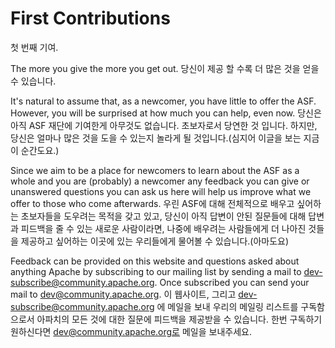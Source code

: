 # First Contributions
첫 번째 기여.

The more you give the more you get out.
당신이 제공 할 수록 더 많은 것을 얻을 수 있습니다. 

It's natural to assume that, as a newcomer, you have little to offer the ASF. However, you will be surprised at how much you can help, even now.
당신은 아직 ASF 재단에 기여한게 아무것도 없습니다. 초보자로서 당연한 것 입니다. 하지만, 당신은 얼마나 많은 것을 도을 수 있는지 놀라게 될 것입니다.(심지어 이글을 보는 지금 이 순간도요.)

Since we aim to be a place for newcomers to learn about the ASF as a whole and you are (probably) a newcomer any feedback you can give or unanswered questions you can ask us here will help us improve what we offer to those who come afterwards.
우린 ASF에 대해 전체적으로 배우고 싶어하는 초보자들을 도우려는 목적을 갖고 있고, 당신이 아직 답변이 안된 질문들에 대해 답변과 피드백을 줄 수 있는 새로운 사람이라면, 나중에 배우려는 사람들에게 더 나아진 것들을 제공하고 싶어하는 이곳에 있는 우리들에게 물어볼 수 있습니다.(아마도요) 

Feedback can be provided on this website and questions asked about anything Apache by subscribing to our mailing list by sending a mail to dev-subscribe@community.apache.org. Once subscribed you can send your mail to dev@community.apache.org.
이 웹사이트, 그리고 dev-subscribe@community.apache.org 에 메일을 보내 우리의 메일링 리스트를 구독함으로서 아파치의 모든 것에 대한 질문에 피드백을 제공받을 수 있습니다.
한번 구독하기 원하신다면 dev@community.apache.org로 메일을 보내주세요. 
